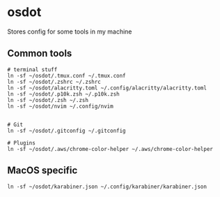 # osdot
Stores config for some tools in my machine

## Common tools 
```
# terminal stuff
ln -sf ~/osdot/.tmux.conf ~/.tmux.conf
ln -sf ~/osdot/.zshrc ~/.zshrc
ln -sf ~/osdot/alacritty.toml ~/.config/alacritty/alacritty.toml
ln -sf ~/osdot/.p10k.zsh ~/.p10k.zsh
ln -sf ~/osdot/.zsh ~/.zsh
ln -sf ~/osdot/nvim ~/.config/nvim


# Git
ln -sf ~/osdot/.gitconfig ~/.gitconfig

# Plugins
ln -sf ~/osdot/.aws/chrome-color-helper ~/.aws/chrome-color-helper
```


## MacOS specific
```
ln -sf ~/osdot/karabiner.json ~/.config/karabiner/karabiner.json
```
